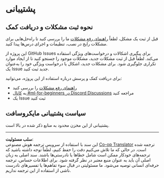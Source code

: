 <!--
CO_OP_TRANSLATOR_METADATA:
{
  "original_hash": "09623d7343ff1c26ff4f198c1b2d3176",
  "translation_date": "2025-10-03T11:39:50+00:00",
  "source_file": "SUPPORT.md",
  "language_code": "fa"
}
-->
# پشتیبانی
## نحوه ثبت مشکلات و دریافت کمک  

قبل از ثبت یک مشکل، لطفاً [راهنمای رفع مشکلات](TROUBLESHOOTING.md) ما را بررسی کنید تا راه‌حل‌هایی برای مشکلات رایج در نصب، تنظیمات و اجرای درس‌ها پیدا کنید.

این پروژه از GitHub Issues برای پیگیری اشکالات و درخواست‌های ویژگی استفاده می‌کند. لطفاً قبل از ثبت مشکلات جدید، مشکلات موجود را جستجو کنید تا از ایجاد موارد تکراری جلوگیری شود. برای مشکلات جدید، اشکال یا درخواست ویژگی خود را به‌عنوان یک Issue جدید ثبت کنید.

برای دریافت کمک و پرسش درباره استفاده از این پروژه، می‌توانید:
- [راهنمای رفع مشکلات](TROUBLESHOOTING.md) را بررسی کنید
- به [کانال #ml-for-beginners در Discord Discussions](https://aka.ms/foundry/discord) مراجعه کنید
- یک Issue ثبت کنید

## سیاست پشتیبانی مایکروسافت  

پشتیبانی از این مخزن محدود به منابع ذکر شده در بالا است.

---

**سلب مسئولیت**:  
این سند با استفاده از سرویس ترجمه هوش مصنوعی [Co-op Translator](https://github.com/Azure/co-op-translator) ترجمه شده است. در حالی که ما تلاش می‌کنیم دقت را حفظ کنیم، لطفاً توجه داشته باشید که ترجمه‌های خودکار ممکن است شامل خطاها یا نادرستی‌ها باشند. سند اصلی به زبان اصلی آن باید به عنوان منبع معتبر در نظر گرفته شود. برای اطلاعات حساس، ترجمه حرفه‌ای انسانی توصیه می‌شود. ما مسئولیتی در قبال سوء تفاهم‌ها یا تفسیرهای نادرست ناشی از استفاده از این ترجمه نداریم.